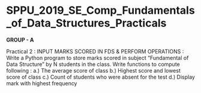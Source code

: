 # SPPU_2019_SE_Comp_Fundamentals_of_Data_Structures_Practicals

**GROUP - A**

Practical 2 : INPUT MARKS SCORED IN FDS & PERFORM OPERATIONS : Write a Python program to store marks scored in subject “Fundamental of Data Structure” by N students in the class. Write functions to compute following : 
a.) The average score of class
b.) Highest score and lowest score of class
c.) Count of students who were absent for the test
d.) Display mark with highest frequency

